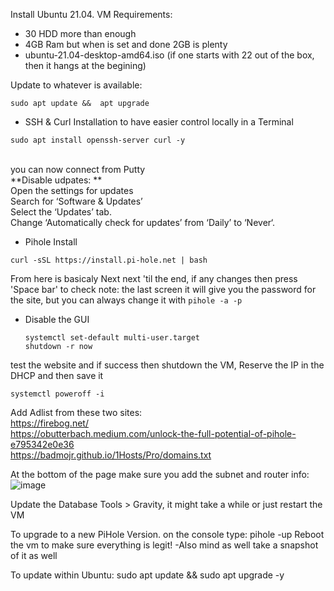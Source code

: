Install Ubuntu 21.04.
VM Requirements:
* 30 HDD more than enough
* 4GB Ram but when is set and done 2GB is plenty
* ubuntu-21.04-desktop-amd64.iso  (if one starts with 22 out of the box, then it hangs at the begining)

Update to whatever is available:
```
sudo apt update &&  apt upgrade
```

* SSH & Curl Installation to have easier control locally in a Terminal
```
sudo apt install openssh-server curl -y
```
 </br>you can now connect from Putty<br/>
**Disable udpates: **<br/>
	Open the settings for updates<br/>
	Search for ‘Software & Updates’<br/>
	Select the ‘Updates’ tab.<br/>
	Change ‘Automatically check for updates’ from ‘Daily’ to ‘Never‘.<br/>
	
* Pihole Install
```
curl -sSL https://install.pi-hole.net | bash
```
From here is basicaly Next next 'til the end, if any changes then press 'Space bar' to check
note: the last screen it will give you the password for the site, but you can always change it with ```pihole -a -p```

* Disable the GUI
	```
  systemctl set-default multi-user.target
	shutdown -r now
  ```

test the website and if success then shutdown the VM, Reserve the IP in the DHCP and then save it
```
systemctl poweroff -i	
```
	
Add Adlist from these two sites:<br/>
https://firebog.net/<br/>
https://obutterbach.medium.com/unlock-the-full-potential-of-pihole-e795342e0e36<br/>
https://badmojr.github.io/1Hosts/Pro/domains.txt<br/>

At the bottom of the page make sure you add the subnet and router info:
![image](https://user-images.githubusercontent.com/44326428/189513495-a0ff9481-98d7-432d-9a5a-da8c1924c262.png)


Update the Database  Tools > Gravity, it might take a while or just restart the VM

To upgrade to a new PiHole Version. on the console type:
	pihole -up
Reboot the vm to make sure everything is legit! -Also mind as well take a snapshot of it as well

To update within Ubuntu:
 sudo apt update && sudo apt upgrade -y

